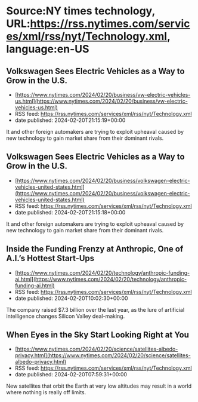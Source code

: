 # Source:NY times technology, URL:https://rss.nytimes.com/services/xml/rss/nyt/Technology.xml, language:en-US

## Volkswagen Sees Electric Vehicles as a Way to Grow in the U.S.
 - [https://www.nytimes.com/2024/02/20/business/vw-electric-vehicles-us.html](https://www.nytimes.com/2024/02/20/business/vw-electric-vehicles-us.html)
 - RSS feed: https://rss.nytimes.com/services/xml/rss/nyt/Technology.xml
 - date published: 2024-02-20T21:15:19+00:00

It and other foreign automakers are trying to exploit upheaval caused by new technology to gain market share from their dominant rivals.

## Volkswagen Sees Electric Vehicles as a Way to Grow in the U.S.
 - [https://www.nytimes.com/2024/02/20/business/volkswagen-electric-vehicles-united-states.html](https://www.nytimes.com/2024/02/20/business/volkswagen-electric-vehicles-united-states.html)
 - RSS feed: https://rss.nytimes.com/services/xml/rss/nyt/Technology.xml
 - date published: 2024-02-20T21:15:18+00:00

It and other foreign automakers are trying to exploit upheaval caused by new technology to gain market share from their dominant rivals.

## Inside the Funding Frenzy at Anthropic, One of A.I.’s Hottest Start-Ups
 - [https://www.nytimes.com/2024/02/20/technology/anthropic-funding-ai.html](https://www.nytimes.com/2024/02/20/technology/anthropic-funding-ai.html)
 - RSS feed: https://rss.nytimes.com/services/xml/rss/nyt/Technology.xml
 - date published: 2024-02-20T10:02:30+00:00

The company raised $7.3 billion over the last year, as the lure of artificial intelligence changes Silicon Valley deal-making.

## When Eyes in the Sky Start Looking Right at You
 - [https://www.nytimes.com/2024/02/20/science/satellites-albedo-privacy.html](https://www.nytimes.com/2024/02/20/science/satellites-albedo-privacy.html)
 - RSS feed: https://rss.nytimes.com/services/xml/rss/nyt/Technology.xml
 - date published: 2024-02-20T07:59:31+00:00

New satellites that orbit the Earth at very low altitudes may result in a world where nothing is really off limits.

